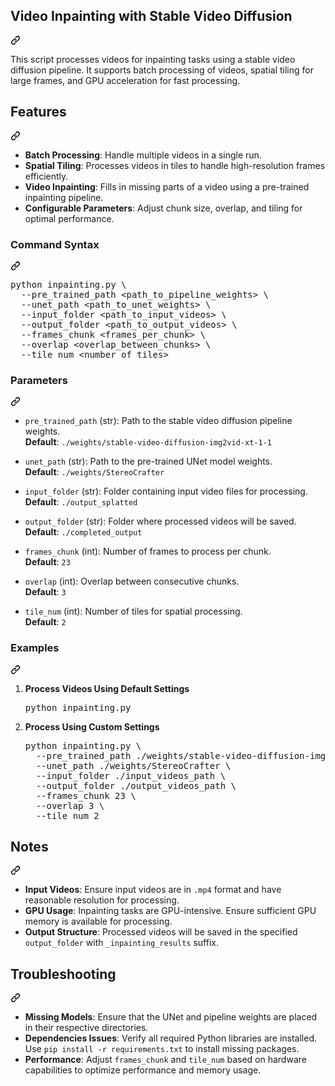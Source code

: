 <div dir="auto"><section><div dir="auto"><div dir="auto"><div class="markdown-heading" dir="auto"><h1 tabindex="-1" dir="auto" class="heading-element">Video Inpainting with Stable Video Diffusion</h1><a id="user-content-video-inpainting-with-stable-video-diffusion" class="anchor" aria-label="Permalink: Video Inpainting with Stable Video Diffusion" href="#video-inpainting-with-stable-video-diffusion"><svg class="octicon octicon-link" viewBox="0 0 16 16" version="1.1" width="16" height="16" aria-hidden="true"><path d="m7.775 3.275 1.25-1.25a3.5 3.5 0 1 1 4.95 4.95l-2.5 2.5a3.5 3.5 0 0 1-4.95 0 .751.751 0 0 1 .018-1.042.751.751 0 0 1 1.042-.018 1.998 1.998 0 0 0 2.83 0l2.5-2.5a2.002 2.002 0 0 0-2.83-2.83l-1.25 1.25a.751.751 0 0 1-1.042-.018.751.751 0 0 1-.018-1.042Zm-4.69 9.64a1.998 1.998 0 0 0 2.83 0l1.25-1.25a.751.751 0 0 1 1.042.018.751.751 0 0 1 .018 1.042l-1.25 1.25a3.5 3.5 0 1 1-4.95-4.95l2.5-2.5a3.5 3.5 0 0 1 4.95 0 .751.751 0 0 1-.018 1.042.751.751 0 0 1-1.042.018 1.998 1.998 0 0 0-2.83 0l-2.5 2.5a1.998 1.998 0 0 0 0 2.83Z"></path></svg></a></div><a id="user-content-video-inpainting-with-stable-video-diffusion" aria-label="Permalink: Video Inpainting with Stable Video Diffusion" href="#video-inpainting-with-stable-video-diffusion"></a></div>
<p dir="auto">This script processes videos for inpainting tasks using a stable video diffusion pipeline. It supports batch processing of videos, spatial tiling for large frames, and GPU acceleration for fast processing.</p>
<div dir="auto"><div class="markdown-heading" dir="auto"><h2 tabindex="-1" dir="auto" class="heading-element">Features</h2><a id="user-content-features" class="anchor" aria-label="Permalink: Features" href="#features"><svg class="octicon octicon-link" viewBox="0 0 16 16" version="1.1" width="16" height="16" aria-hidden="true"><path d="m7.775 3.275 1.25-1.25a3.5 3.5 0 1 1 4.95 4.95l-2.5 2.5a3.5 3.5 0 0 1-4.95 0 .751.751 0 0 1 .018-1.042.751.751 0 0 1 1.042-.018 1.998 1.998 0 0 0 2.83 0l2.5-2.5a2.002 2.002 0 0 0-2.83-2.83l-1.25 1.25a.751.751 0 0 1-1.042-.018.751.751 0 0 1-.018-1.042Zm-4.69 9.64a1.998 1.998 0 0 0 2.83 0l1.25-1.25a.751.751 0 0 1 1.042.018.751.751 0 0 1 .018 1.042l-1.25 1.25a3.5 3.5 0 1 1-4.95-4.95l2.5-2.5a3.5 3.5 0 0 1 4.95 0 .751.751 0 0 1-.018 1.042.751.751 0 0 1-1.042.018 1.998 1.998 0 0 0-2.83 0l-2.5 2.5a1.998 1.998 0 0 0 0 2.83Z"></path></svg></a></div><a id="user-content-features" aria-label="Permalink: Features" href="#features"></a></div>
<ul dir="auto">
<li><strong>Batch Processing</strong>: Handle multiple videos in a single run.</li>
<li><strong>Spatial Tiling</strong>: Processes videos in tiles to handle high-resolution frames efficiently.</li>
<li><strong>Video Inpainting</strong>: Fills in missing parts of a video using a pre-trained inpainting pipeline.</li>
<li><strong>Configurable Parameters</strong>: Adjust chunk size, overlap, and tiling for optimal performance.</li>
</ul>
<div dir="auto"><div class="markdown-heading" dir="auto"><h3 tabindex="-1" dir="auto" class="heading-element">Command Syntax</h3><a id="user-content-command-syntax" class="anchor" aria-label="Permalink: Command Syntax" href="#command-syntax"><svg class="octicon octicon-link" viewBox="0 0 16 16" version="1.1" width="16" height="16" aria-hidden="true"><path d="m7.775 3.275 1.25-1.25a3.5 3.5 0 1 1 4.95 4.95l-2.5 2.5a3.5 3.5 0 0 1-4.95 0 .751.751 0 0 1 .018-1.042.751.751 0 0 1 1.042-.018 1.998 1.998 0 0 0 2.83 0l2.5-2.5a2.002 2.002 0 0 0-2.83-2.83l-1.25 1.25a.751.751 0 0 1-1.042-.018.751.751 0 0 1-.018-1.042Zm-4.69 9.64a1.998 1.998 0 0 0 2.83 0l1.25-1.25a.751.751 0 0 1 1.042.018.751.751 0 0 1 .018 1.042l-1.25 1.25a3.5 3.5 0 1 1-4.95-4.95l2.5-2.5a3.5 3.5 0 0 1 4.95 0 .751.751 0 0 1-.018 1.042.751.751 0 0 1-1.042.018 1.998 1.998 0 0 0-2.83 0l-2.5 2.5a1.998 1.998 0 0 0 0 2.83Z"></path></svg></a></div><a id="user-content-command-syntax" aria-label="Permalink: Command Syntax" href="#command-syntax"></a></div>
<div dir="auto"><pre>python inpainting.py \
  --pre_trained_path <span>&lt;</span>path_to_pipeline_weights<span>&gt;</span> \
  --unet_path <span>&lt;</span>path_to_unet_weights<span>&gt;</span> \
  --input_folder <span>&lt;</span>path_to_input_videos<span>&gt;</span> \
  --output_folder <span>&lt;</span>path_to_output_videos<span>&gt;</span> \
  --frames_chunk <span>&lt;</span>frames_per_chunk<span>&gt;</span> \
  --overlap <span>&lt;</span>overlap_between_chunks<span>&gt;</span> \
  --tile_num <span>&lt;</span>number_of_tiles<span>&gt;</span></pre></div>
<div dir="auto"><div class="markdown-heading" dir="auto"><h3 tabindex="-1" dir="auto" class="heading-element">Parameters</h3><a id="user-content-parameters" class="anchor" aria-label="Permalink: Parameters" href="#parameters"><svg class="octicon octicon-link" viewBox="0 0 16 16" version="1.1" width="16" height="16" aria-hidden="true"><path d="m7.775 3.275 1.25-1.25a3.5 3.5 0 1 1 4.95 4.95l-2.5 2.5a3.5 3.5 0 0 1-4.95 0 .751.751 0 0 1 .018-1.042.751.751 0 0 1 1.042-.018 1.998 1.998 0 0 0 2.83 0l2.5-2.5a2.002 2.002 0 0 0-2.83-2.83l-1.25 1.25a.751.751 0 0 1-1.042-.018.751.751 0 0 1-.018-1.042Zm-4.69 9.64a1.998 1.998 0 0 0 2.83 0l1.25-1.25a.751.751 0 0 1 1.042.018.751.751 0 0 1 .018 1.042l-1.25 1.25a3.5 3.5 0 1 1-4.95-4.95l2.5-2.5a3.5 3.5 0 0 1 4.95 0 .751.751 0 0 1-.018 1.042.751.751 0 0 1-1.042.018 1.998 1.998 0 0 0-2.83 0l-2.5 2.5a1.998 1.998 0 0 0 0 2.83Z"></path></svg></a></div><a id="user-content-parameters" aria-label="Permalink: Parameters" href="#parameters"></a></div>
<ul dir="auto">
<li>
<p dir="auto"><code>pre_trained_path</code> (str): Path to the stable video diffusion pipeline weights.<br>
<strong>Default</strong>: <code>./weights/stable-video-diffusion-img2vid-xt-1-1</code></p>
</li>
<li>
<p dir="auto"><code>unet_path</code> (str): Path to the pre-trained UNet model weights.<br>
<strong>Default</strong>: <code>./weights/StereoCrafter</code></p>
</li>
<li>
<p dir="auto"><code>input_folder</code> (str): Folder containing input video files for processing.<br>
<strong>Default</strong>: <code>./output_splatted</code></p>
</li>
<li>
<p dir="auto"><code>output_folder</code> (str): Folder where processed videos will be saved.<br>
<strong>Default</strong>: <code>./completed_output</code></p>
</li>
<li>
<p dir="auto"><code>frames_chunk</code> (int): Number of frames to process per chunk.<br>
<strong>Default</strong>: <code>23</code></p>
</li>
<li>
<p dir="auto"><code>overlap</code> (int): Overlap between consecutive chunks.<br>
<strong>Default</strong>: <code>3</code></p>
</li>
<li>
<p dir="auto"><code>tile_num</code> (int): Number of tiles for spatial processing.<br>
<strong>Default</strong>: <code>2</code></p>
</li>
</ul>
<div dir="auto"><div class="markdown-heading" dir="auto"><h3 tabindex="-1" dir="auto" class="heading-element">Examples</h3><a id="user-content-examples" class="anchor" aria-label="Permalink: Examples" href="#examples"><svg class="octicon octicon-link" viewBox="0 0 16 16" version="1.1" width="16" height="16" aria-hidden="true"><path d="m7.775 3.275 1.25-1.25a3.5 3.5 0 1 1 4.95 4.95l-2.5 2.5a3.5 3.5 0 0 1-4.95 0 .751.751 0 0 1 .018-1.042.751.751 0 0 1 1.042-.018 1.998 1.998 0 0 0 2.83 0l2.5-2.5a2.002 2.002 0 0 0-2.83-2.83l-1.25 1.25a.751.751 0 0 1-1.042-.018.751.751 0 0 1-.018-1.042Zm-4.69 9.64a1.998 1.998 0 0 0 2.83 0l1.25-1.25a.751.751 0 0 1 1.042.018.751.751 0 0 1 .018 1.042l-1.25 1.25a3.5 3.5 0 1 1-4.95-4.95l2.5-2.5a3.5 3.5 0 0 1 4.95 0 .751.751 0 0 1-.018 1.042.751.751 0 0 1-1.042.018 1.998 1.998 0 0 0-2.83 0l-2.5 2.5a1.998 1.998 0 0 0 0 2.83Z"></path></svg></a></div><a id="user-content-examples" aria-label="Permalink: Examples" href="#examples"></a></div>
<ol dir="auto">
<li>
<p dir="auto"><strong>Process Videos Using Default Settings</strong></p>
<div dir="auto"><pre>python inpainting.py</pre></div>
</li>
<li>
<p dir="auto"><strong>Process Using Custom Settings</strong></p>
<div dir="auto"><pre>python inpainting.py \
  --pre_trained_path ./weights/stable-video-diffusion-img2vid-xt-1-1 \
  --unet_path ./weights/StereoCrafter \
  --input_folder ./input_videos_path \
  --output_folder ./output_videos_path \
  --frames_chunk 23 \
  --overlap 3 \
  --tile_num 2</pre></div>
</li>
</ol>
<div dir="auto"><div class="markdown-heading" dir="auto"><h2 tabindex="-1" dir="auto" class="heading-element">Notes</h2><a id="user-content-notes" class="anchor" aria-label="Permalink: Notes" href="#notes"><svg class="octicon octicon-link" viewBox="0 0 16 16" version="1.1" width="16" height="16" aria-hidden="true"><path d="m7.775 3.275 1.25-1.25a3.5 3.5 0 1 1 4.95 4.95l-2.5 2.5a3.5 3.5 0 0 1-4.95 0 .751.751 0 0 1 .018-1.042.751.751 0 0 1 1.042-.018 1.998 1.998 0 0 0 2.83 0l2.5-2.5a2.002 2.002 0 0 0-2.83-2.83l-1.25 1.25a.751.751 0 0 1-1.042-.018.751.751 0 0 1-.018-1.042Zm-4.69 9.64a1.998 1.998 0 0 0 2.83 0l1.25-1.25a.751.751 0 0 1 1.042.018.751.751 0 0 1 .018 1.042l-1.25 1.25a3.5 3.5 0 1 1-4.95-4.95l2.5-2.5a3.5 3.5 0 0 1 4.95 0 .751.751 0 0 1-.018 1.042.751.751 0 0 1-1.042.018 1.998 1.998 0 0 0-2.83 0l-2.5 2.5a1.998 1.998 0 0 0 0 2.83Z"></path></svg></a></div><a id="user-content-notes" aria-label="Permalink: Notes" href="#notes"></a></div>
<ul dir="auto">
<li><strong>Input Videos</strong>: Ensure input videos are in <code>.mp4</code> format and have reasonable resolution for processing.</li>
<li><strong>GPU Usage</strong>: Inpainting tasks are GPU-intensive. Ensure sufficient GPU memory is available for processing.</li>
<li><strong>Output Structure</strong>: Processed videos will be saved in the specified <code>output_folder</code> with <code>_inpainting_results</code> suffix.</li>
</ul>
<div dir="auto"><div class="markdown-heading" dir="auto"><h2 tabindex="-1" dir="auto" class="heading-element">Troubleshooting</h2><a id="user-content-troubleshooting" class="anchor" aria-label="Permalink: Troubleshooting" href="#troubleshooting"><svg class="octicon octicon-link" viewBox="0 0 16 16" version="1.1" width="16" height="16" aria-hidden="true"><path d="m7.775 3.275 1.25-1.25a3.5 3.5 0 1 1 4.95 4.95l-2.5 2.5a3.5 3.5 0 0 1-4.95 0 .751.751 0 0 1 .018-1.042.751.751 0 0 1 1.042-.018 1.998 1.998 0 0 0 2.83 0l2.5-2.5a2.002 2.002 0 0 0-2.83-2.83l-1.25 1.25a.751.751 0 0 1-1.042-.018.751.751 0 0 1-.018-1.042Zm-4.69 9.64a1.998 1.998 0 0 0 2.83 0l1.25-1.25a.751.751 0 0 1 1.042.018.751.751 0 0 1 .018 1.042l-1.25 1.25a3.5 3.5 0 1 1-4.95-4.95l2.5-2.5a3.5 3.5 0 0 1 4.95 0 .751.751 0 0 1-.018 1.042.751.751 0 0 1-1.042.018 1.998 1.998 0 0 0-2.83 0l-2.5 2.5a1.998 1.998 0 0 0 0 2.83Z"></path></svg></a></div><a id="user-content-troubleshooting" aria-label="Permalink: Troubleshooting" href="#troubleshooting"></a></div>
<ul dir="auto">
<li><strong>Missing Models</strong>: Ensure that the UNet and pipeline weights are placed in their respective directories.</li>
<li><strong>Dependencies Issues</strong>: Verify all required Python libraries are installed. Use <code>pip install -r requirements.txt</code> to install missing packages.</li>
<li><strong>Performance</strong>: Adjust <code>frames_chunk</code> and <code>tile_num</code> based on hardware capabilities to optimize performance and memory usage.</li>
</ul>
</div></section></div>
